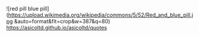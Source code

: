 ![red pill blue pill](https://upload.wikimedia.org/wikipedia/commons/5/52/Red_and_blue_pill.jpg &auto=format&fit=crop&w=387&q=80)
https://asicoltd.github.io/asicoltd/quotes
